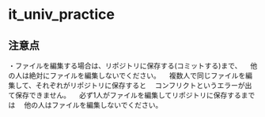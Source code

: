 # it_univ_practice

## 注意点
・ファイルを編集する場合は、リポジトリに保存する(コミットする)まで、
　他の人は絶対にファイルを編集しないでください。
　複数人で同じファイルを編集して、それぞれがリポジトリに保存すると
　コンフリクトというエラーが出て保存できません。
　必ず1人がファイルを編集してリポジトリに保存するまでは
　他の人はファイルを編集しないでください。
